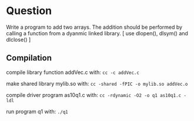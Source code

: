 # Question

Write a program to add two arrays. The addition should be performed by calling a function from a dyanmic linked library. [ use dlopen(), dlsym() and dlclose() ]

## Compilation

compile library function addVec.c with:
```cc -c addVec.c```

make shared library mylib.so with:
```cc -shared -fPIC -o mylib.so addVec.o```

compile driver program as10q1.c with:
```cc -rdynamic -O2 -o q1 as10q1.c -ldl```

run program q1 with:
```./q1```
